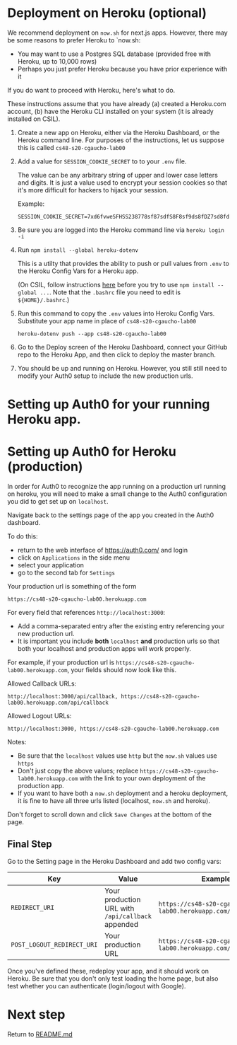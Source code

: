 # Deployment on Heroku (optional)

We recommend deployment on `now.sh` for next.js apps. However, there may be some reasons to prefer Heroku to `now.sh:

- You may want to use a Postgres SQL database (provided free with Heroku, up to 10,000 rows)
- Perhaps you just prefer Heroku because you have prior experience with it

If you do want to proceed with Heroku, here's what to do.

These instructions assume that you have already (a) created a Heroku.com account, (b) have
the Heroku CLI installed on your system (it is already installed on CSIL).

1. Create a new app on Heroku, either via the Heroku Dashboard, or the Heroku command line.
   For purposes of the instructions, let us suppose this is called `cs48-s20-cgaucho-lab00`

2. Add a value for `SESSION_COOKIE_SECRET` to to your `.env` file.

   The value can be any arbitrary string of upper and lower case letters and digits.
   It is just a value used to encrypt your session cookies so that it's more difficult
   for hackers to hijack your session.

   Example:

   ```
   SESSION_COOKIE_SECRET=7xd6fvweSFHSS238778sf87sdfS8F8sf9ds8fDZ7sd8fdDV8ASC1232
   ```

3. Be sure you are logged into the Heroku command line via `heroku login -i`

4. Run `npm install --global heroku-dotenv`

   This is a utilty that provides the ability to push or pull values from `.env` to the
   Heroku Config Vars for a Heroku app.

   (On CSIL, follow instructions [here](https://github.com/sindresorhus/guides/blob/master/npm-global-without-sudo.md) before you try to use `npm install --global ...`. Note that the `.bashrc` file you need to edit is `${HOME}/.bashrc`.)

5. Run this command to copy the `.env` values into Heroku Config Vars. Substitute your app
   name in place of `cs48-s20-cgaucho-lab00`

   ```
   heroku-dotenv push --app cs48-s20-cgaucho-lab00
   ```

6. Go to the Deploy screen of the Heroku Dashboard, connect your GitHub repo
   to the Heroku App, and then click to deploy the master branch.

7. You should be up and running on Heroku. However, you still still need to modify your
   Auth0 setup to include the new production urls.

# Setting up Auth0 for your running Heroku app.

# Setting up Auth0 for Heroku (production)

In order for Auth0 to recognize the app running on a production url
running on heroku, you will need to make a small change to the Auth0
configuration you did to get set up on `localhost`.

Navigate back to the settings page of the app you created in the Auth0
dashboard.

To do this:

- return to the web interface of <https://auth0.com/> and login
- click on `Applications` in the side menu
- select your application
- go to the second tab for `Settings`

Your production url is something of the form

```
https://cs48-s20-cgaucho-lab00.herokuapp.com
```

For every field that references `http://localhost:3000`:

- Add a comma-separated entry after the existing entry referencing your new production url.
- It is important you include **both** `localhost` **and** production urls so that both your localhost and production apps will work properly.

For example, if your production url is `https://cs48-s20-cgaucho-lab00.herokuapp.com`,
your fields should now look like this.

Allowed Callback URLs:

```
http://localhost:3000/api/callback, https://cs48-s20-cgaucho-lab00.herokuapp.com/api/callback
```

Allowed Logout URLs:

```
http://localhost:3000, https://cs48-s20-cgaucho-lab00.herokuapp.com
```

Notes:

- Be sure that the `localhost` values use `http` but the `now.sh` values use `https`
- Don't just copy the above values; replace `https://cs48-s20-cgaucho-lab00.herokuapp.com` with the link to your own deployment of the production app.
- If you want to have both a `now.sh` deployment and a heroku deployment, it is fine to have all three urls listed (localhost, `now.sh` and heroku).

Don't forget to scroll down and click `Save Changes` at the bottom of the page.

## Final Step

Go to the Setting page in the Heroku Dashboard and add two config vars:

| Key                        | Value                                             | Example                                                     |
| -------------------------- | ------------------------------------------------- | ----------------------------------------------------------- |
| `REDIRECT_URI`             | Your production URL with `/api/callback` appended | `https://cs48-s20-cgaucho-lab00.herokuapp.com/api/callback` |
| `POST_LOGOUT_REDIRECT_URI` | Your production URL                               | `https://cs48-s20-cgaucho-lab00.herokuapp.com/api/callback` |

Once you've defined these, redeploy your app, and it should work on Heroku. Be sure that you don't only test loading the home page, but also test whether you can authenticate (login/logout with Google).

# Next step

Return to [README.md](../README.md)
